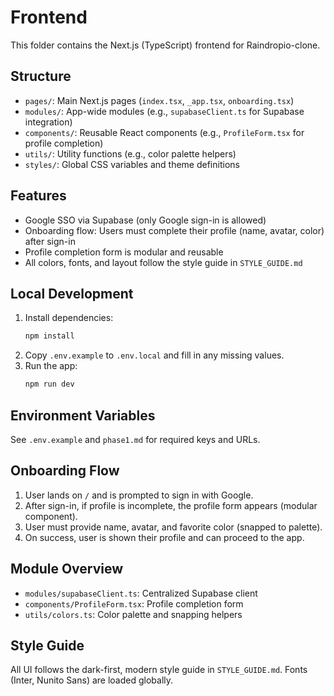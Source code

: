 
# Frontend

This folder contains the Next.js (TypeScript) frontend for Raindropio-clone.

## Structure

- `pages/`: Main Next.js pages (`index.tsx`, `_app.tsx`, `onboarding.tsx`)
- `modules/`: App-wide modules (e.g., `supabaseClient.ts` for Supabase integration)
- `components/`: Reusable React components (e.g., `ProfileForm.tsx` for profile completion)
- `utils/`: Utility functions (e.g., color palette helpers)
- `styles/`: Global CSS variables and theme definitions

## Features

- Google SSO via Supabase (only Google sign-in is allowed)
- Onboarding flow: Users must complete their profile (name, avatar, color) after sign-in
- Profile completion form is modular and reusable
- All colors, fonts, and layout follow the style guide in `STYLE_GUIDE.md`

## Local Development

1. Install dependencies:
	```bash
	npm install
	```
2. Copy `.env.example` to `.env.local` and fill in any missing values.
3. Run the app:
	```bash
	npm run dev
	```

## Environment Variables
See `.env.example` and `phase1.md` for required keys and URLs.

## Onboarding Flow

1. User lands on `/` and is prompted to sign in with Google.
2. After sign-in, if profile is incomplete, the profile form appears (modular component).
3. User must provide name, avatar, and favorite color (snapped to palette).
4. On success, user is shown their profile and can proceed to the app.

## Module Overview

- `modules/supabaseClient.ts`: Centralized Supabase client
- `components/ProfileForm.tsx`: Profile completion form
- `utils/colors.ts`: Color palette and snapping helpers

## Style Guide

All UI follows the dark-first, modern style guide in `STYLE_GUIDE.md`. Fonts (Inter, Nunito Sans) are loaded globally.
